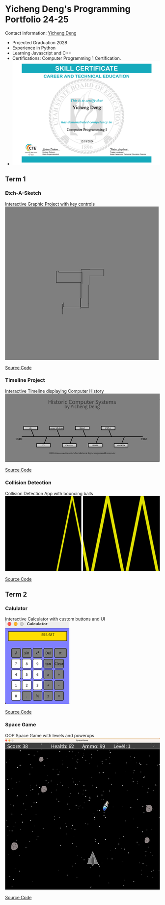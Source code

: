 # Yicheng Deng's Programming Portfolio 24-25
Contact Information: [Yicheng Deng](mailto:9710594@graniteschools.org?subject=[GitHub])
* Projected Graduation 2028
* Experience in Python
* Learning Javascript and C++
* Certifications: Computer Programming 1 Certification.
* ![Certificate](https://github.com/freaky-fella/programming-portfolio/blob/main/images/Certificate.png?raw=true)


## Term 1
### Etch-A-Sketch
Interactive Graphic Project with key controls
![Running App](https://github.com/freaky-fella/programming-portfolio/blob/main/images/EtchASketchpic.png?raw=true)

[Source Code](https://github.com/freaky-fella/programming-portfolio/blob/main/src/EtchASketch.pde)  

### Timeline Project
Interactive Timeline displaying Computer History
![Running App](https://github.com/freaky-fella/programming-portfolio/blob/main/images/Timeline.png?raw=true)

[Source Code](https://github.com/freaky-fella/programming-portfolio/blob/main/src/Timeline.pde)

### Collision Detection
Collision Detection App with bouncing balls
![Running App](https://github.com/freaky-fella/programming-portfolio/blob/main/images/Collision.png?raw=true)

[Source Code](https://github.com/freaky-fella/programming-portfolio/blob/main/src/colDet.pde)

## Term 2
### Calulator
Interactive Calculator with custom buttons and UI
![Running App](https://github.com/freaky-fella/programming-portfolio/blob/main/images/Calc1.png?raw=true)


[Source Code](https://github.com/freaky-fella/programming-portfolio/tree/main/src/Calculator)


### Space Game
OOP Space Game with levels and powerups
![Running App](https://github.com/freaky-fella/programming-portfolio/blob/main/images/SpaceGame.png?raw=true)



[Source Code](https://github.com/freaky-fella/programming-portfolio/tree/main/src/SpaceGame)
